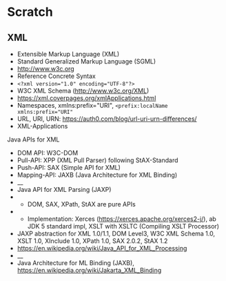 # Scratch

## XML

- Extensible Markup Language (XML)
- Standard Generalized Markup Language (SGML)
- http://www.w3c.org
- Reference Concrete Syntax
- `<?xml version="1.0" encoding="UTF-8"?>`
- W3C XML Schema (http://www.w3c.org/XML)
- https://xml.coverpages.org/xmlApplications.html
- Namespaces, xmlns:prefix="URI", `<prefix:localName xmlns:prefix="URI"`
- URL, URI, URN: https://auth0.com/blog/url-uri-urn-differences/
- XML-Applications

Java APIs for XML
- DOM API: W3C-DOM
- Pull-API: XPP (XML Pull Parser) following StAX-Standard
- Push-API: SAX (Simple API for XML)
- Mapping-API: JAXB (Java Architecture for XML Binding)
- __
- Java API for XML Parsing (JAXP)
- - DOM, SAX, XPath, StAX are pure APIs
- - Implementation: Xerces (https://xerces.apache.org/xerces2-j/), ab JDK 5 standard impl, 
    XSLT with XSLTC (Compiling XSLT Processor)
- JAXP abstraction for XML 1.0/1.1, DOM Level3, W3C XML Schema 1.0, XSLT 1.0, XInclude 1.0,
  XPath 1.0, SAX 2.0.2, StAX 1.2
- https://en.wikipedia.org/wiki/Java_API_for_XML_Processing
- __
- Java Architecture for ML Binding (JAXB), https://en.wikipedia.org/wiki/Jakarta_XML_Binding

